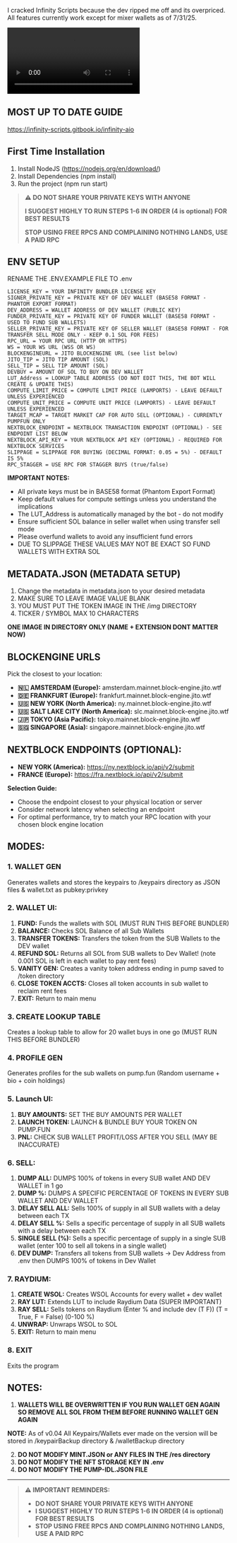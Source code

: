 

I cracked Infinity Scripts because the dev ripped me off and its overpriced. All features currently work except for mixer wallets as of 7/31/25.

<video
  src="https://github.com/user-attachments/assets/c923db5f-86cd-49ea-92f3-1658ff909174/crackedinfinity.mp4"
  controls
  style="max-width:100%;height:auto;">
</video>



## MOST UP TO DATE GUIDE
https://infinity-scripts.gitbook.io/infinity-aio



## First Time Installation
1. Install NodeJS (https://nodejs.org/en/download/)
2. Install Dependencies (npm install)
3. Run the project (npm run start)

> **⚠️ DO NOT SHARE YOUR PRIVATE KEYS WITH ANYONE**
> 
> **I SUGGEST HIGHLY TO RUN STEPS 1-6 IN ORDER (4 is optional) FOR BEST RESULTS**
> 
> **STOP USING FREE RPCS AND COMPLAINING NOTHING LANDS, USE A PAID RPC**

## ENV SETUP
RENAME THE .ENV.EXAMPLE FILE TO .env

```
LICENSE_KEY = YOUR INFINITY BUNDLER LICENSE KEY
SIGNER_PRIVATE_KEY = PRIVATE KEY OF DEV WALLET (BASE58 FORMAT - PHANTOM EXPORT FORMAT)
DEV_ADDRESS = WALLET ADDRESS OF DEV WALLET (PUBLIC KEY)
FUNDER_PRIVATE_KEY = PRIVATE KEY OF FUNDER WALLET (BASE58 FORMAT - USED TO FUND SUB WALLETS)
SELLER_PRIVATE_KEY = PRIVATE KEY OF SELLER WALLET (BASE58 FORMAT - FOR TRANSFER SELL MODE ONLY - KEEP 0.1 SOL FOR FEES)
RPC_URL = YOUR RPC URL (HTTP OR HTTPS)
WS = YOUR WS URL (WSS OR WS)
BLOCKENGINEURL = JITO BLOCKENGINE URL (see list below)
JITO_TIP = JITO TIP AMOUNT (SOL)
SELL_TIP = SELL TIP AMOUNT (SOL)
DEVBUY = AMOUNT OF SOL TO BUY ON DEV WALLET
LUT_Address = LOOKUP TABLE ADDRESS (DO NOT EDIT THIS, THE BOT WILL CREATE & UPDATE THIS)
COMPUTE_LIMIT_PRICE = COMPUTE LIMIT PRICE (LAMPORTS) - LEAVE DEFAULT UNLESS EXPERIENCED
COMPUTE_UNIT_PRICE = COMPUTE UNIT PRICE (LAMPORTS) - LEAVE DEFAULT UNLESS EXPERIENCED
TARGET_MCAP = TARGET MARKET CAP FOR AUTO SELL (OPTIONAL) - CURRENTLY PUMPFUN ONLY
NEXTBLOCK_ENDPOINT = NEXTBLOCK TRANSACTION ENDPOINT (OPTIONAL) - SEE ENDPOINT LIST BELOW
NEXTBLOCK_API_KEY = YOUR NEXTBLOCK API KEY (OPTIONAL) - REQUIRED FOR NEXTBLOCK SERVICES
SLIPPAGE = SLIPPAGE FOR BUYING (DECIMAL FORMAT: 0.05 = 5%) - DEFAULT IS 5%
RPC_STAGGER = USE RPC FOR STAGGER BUYS (true/false)
```

**IMPORTANT NOTES:**
- All private keys must be in BASE58 format (Phantom Export Format)
- Keep default values for compute settings unless you understand the implications
- The LUT_Address is automatically managed by the bot - do not modify
- Ensure sufficient SOL balance in seller wallet when using transfer sell mode
- Please overfund wallets to avoid any insufficient fund errors
- DUE TO SLIPPAGE THESE VALUES MAY NOT BE EXACT SO FUND WALLETS WITH EXTRA SOL

## METADATA.JSON (METADATA SETUP)
1. Change the metadata in metadata.json to your desired metadata
2. MAKE SURE TO LEAVE IMAGE VALUE BLANK
3. YOU MUST PUT THE TOKEN IMAGE IN THE /img DIRECTORY 
4. TICKER / SYMBOL MAX 10 CHARACTERS

**ONE IMAGE IN DIRECTORY ONLY (NAME + EXTENSION DONT MATTER NOW)**

## BLOCKENGINE URLS
Pick the closest to your location:
- **🇳🇱 AMSTERDAM (Europe):** amsterdam.mainnet.block-engine.jito.wtf
- **🇩🇪 FRANKFURT (Europe):** frankfurt.mainnet.block-engine.jito.wtf
- **🇺🇸 NEW YORK (North America):** ny.mainnet.block-engine.jito.wtf
- **🇺🇸 SALT LAKE CITY (North America):** slc.mainnet.block-engine.jito.wtf
- **🇯🇵 TOKYO (Asia Pacific):** tokyo.mainnet.block-engine.jito.wtf
- **🇸🇬 SINGAPORE (Asia):** singapore.mainnet.block-engine.jito.wtf

## NEXTBLOCK ENDPOINTS (OPTIONAL):
- **NEW YORK (America):** https://ny.nextblock.io/api/v2/submit
- **FRANCE (Europe):** https://fra.nextblock.io/api/v2/submit

**Selection Guide:**
- Choose the endpoint closest to your physical location or server
- Consider network latency when selecting an endpoint
- For optimal performance, try to match your RPC location with your chosen block engine location

## MODES:

### 1. WALLET GEN
Generates wallets and stores the keypairs to /keypairs directory as JSON files & wallet.txt as pubkey:privkey 

### 2. WALLET UI:
  1. **FUND:** Funds the wallets with SOL (MUST RUN THIS BEFORE BUNDLER)
  2. **BALANCE:** Checks SOL Balance of all Sub Wallets
  3. **TRANSFER TOKENS:** Transfers the token from the SUB Wallets to the DEV wallet
  4. **REFUND SOL:** Returns all SOL from SUB wallets to Dev Wallet! (note 0.001 SOL is left in each wallet to pay rent fees)
  5. **VANITY GEN:** Creates a vanity token address ending in pump saved to /token directory
  6. **CLOSE TOKEN ACCTS:** Closes all token accounts in sub wallet to reclaim rent fees
  7. **EXIT:** Return to main menu

### 3. CREATE LOOKUP TABLE
Creates a lookup table to allow for 20 wallet buys in one go (MUST RUN THIS BEFORE BUNDLER)

### 4. PROFILE GEN
Generates profiles for the sub wallets on pump.fun (Random username + bio + coin holdings)

### 5. Launch UI:
  1. **BUY AMOUNTS:** SET THE BUY AMOUNTS PER WALLET
  2. **LAUNCH TOKEN:** LAUNCH & BUNDLE BUY YOUR TOKEN ON PUMP.FUN
  3. **PNL:** CHECK SUB WALLET PROFIT/LOSS AFTER YOU SELL (MAY BE INACCURATE)

### 6. SELL:
  1. **DUMP ALL:** DUMPS 100% of tokens in every SUB wallet AND DEV WALLET in 1 go 
  2. **DUMP %:** DUMPS A SPECIFIC PERCENTAGE OF TOKENS IN EVERY SUB WALLET AND DEV WALLET
  3. **DELAY SELL ALL:** Sells 100% of supply in all SUB wallets with a delay between each TX 
  4. **DELAY SELL %:** Sells a specific percentage of supply in all SUB wallets with a delay between each TX
  5. **SINGLE SELL (%):** Sells a specific percentage of supply in a single SUB wallet (enter 100 to sell all tokens in a single wallet)
  6. **DEV DUMP:** Transfers all tokens from SUB wallets -> Dev Address from .env then DUMPS 100% of tokens in Dev Wallet

### 7. RAYDIUM:
  1. **CREATE WSOL:** Creates WSOL Accounts for every wallet + dev wallet
  2. **RAY LUT:** Extends LUT to include Raydium Data (SUPER IMPORTANT)
  3. **RAY SELL:** Sells tokens on Raydium (Enter % and include dev (T F)) (T = True, F = False) (0-100 %)
  4. **UNWRAP:** Unwraps WSOL to SOL
  5. **EXIT:** Return to main menu

### 8. EXIT
Exits the program

## NOTES:

1. **WALLETS WILL BE OVERWRITTEN IF YOU RUN WALLET GEN AGAIN SO REMOVE ALL SOL FROM THEM BEFORE RUNNING WALLET GEN AGAIN**

**NOTE:** As of v0.04 All Keypairs/Wallets ever made on the version will be stored in /keypairBackup directory & /walletBackup directory

2. **DO NOT MODIFY MINT.JSON or ANY FILES IN THE /res directory**
3. **DO NOT MODIFY THE NFT STORAGE KEY IN .env**
4. **DO NOT MODIFY THE PUMP-IDL.JSON FILE**

---

> **⚠️ IMPORTANT REMINDERS:**
> 
> - **DO NOT SHARE YOUR PRIVATE KEYS WITH ANYONE**
> - **I SUGGEST HIGHLY TO RUN STEPS 1-6 IN ORDER (4 is optional) FOR BEST RESULTS**
> - **STOP USING FREE RPCS AND COMPLAINING NOTHING LANDS, USE A PAID RPC**
